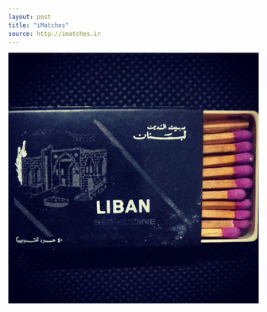 ```yaml
---
layout: post
title: "iMatches"
source: http://imatches.ir
---
```


<img src="../assets/img/matches/matches-39.jpg">